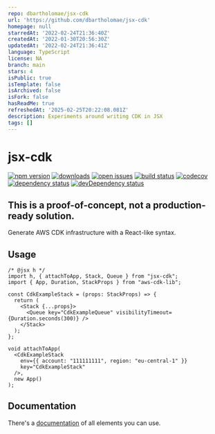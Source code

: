 ```yaml
---
repo: dbartholomae/jsx-cdk
url: 'https://github.com/dbartholomae/jsx-cdk'
homepage: null
starredAt: '2022-02-24T21:36:40Z'
createdAt: '2022-01-30T20:56:30Z'
updatedAt: '2022-02-24T21:36:41Z'
language: TypeScript
license: NA
branch: main
stars: 4
isPublic: true
isTemplate: false
isArchived: false
isFork: false
hasReadMe: true
refreshedAt: '2025-02-25T20:22:08.081Z'
description: Experiments around writing CDK in JSX
tags: []
---
```


# jsx-cdk

[![npm version](https://badge.fury.io/js/jsx-cdk.svg)](https://npmjs.org/package/jsx-cdk)
[![downloads](https://img.shields.io/npm/dw/jsx-cdk.svg)](https://npmjs.org/package/jsx-cdk)
[![open issues](https://img.shields.io/github/issues-raw/dbartholomae/jsx-cdk.svg)](https://github.com/dbartholomae/jsx-cdk/issues)
[![build status](https://github.com/dbartholomae/jsx-cdk/workflows/Build%20and%20deploy/badge.svg?branch=main)](https://github.com/dbartholomae/jsx-cdk/actions?query=workflow%3A"Build+and+deploy")
[![codecov](https://codecov.io/gh/dbartholomae/jsx-cdk/branch/main/graph/badge.svg)](https://codecov.io/gh/dbartholomae/jsx-cdk)
[![dependency status](https://david-dm.org/dbartholomae/jsx-cdk.svg?theme=shields.io)](https://david-dm.org/dbartholomae/jsx-cdk)
[![devDependency status](https://david-dm.org/dbartholomae/jsx-cdk/dev-status.svg)](https://david-dm.org/dbartholomae/jsx-cdk?type=dev)

## This is a proof-of-concept, not a production-ready solution.

Generate AWS CDK infrastructure with a React-like syntax.

## Usage

```tsx
/* @jsx h */
import h, { attachToApp, Stack, Queue } from "jsx-cdk";
import { App, Duration, StackProps } from "aws-cdk-lib";

const CdkExampleStack = (props: StackProps) => {
  return (
    <Stack {...props}>
      <Queue key="CdkExampleQueue" visibilityTimeout={Duration.seconds(300)} />
    </Stack>
  );
};

void attachToApp(
  <CdkExampleStack
    env={{ account: "111111111", region: "eu-central-1" }}
    key="CdkExampleStack"
  />,
  new App()
);
```

## Documentation

There's a [documentation](https://dbartholomae.github.io/jsx-cdk) of all elements you can use.

